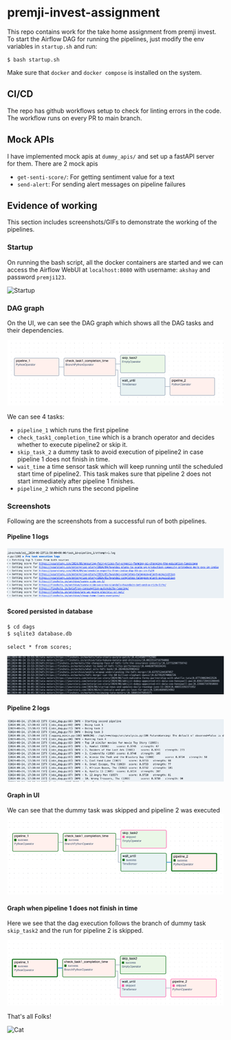 # premji-invest-assignment

This repo contains work for the take home assignment from premji invest. To start the Airflow DAG for running the pipelines, just modify the env variables in `startup.sh` and run:

```
$ bash startup.sh
```

Make sure that `docker` and `docker compose` is installed on the system.
## CI/CD

The repo has github workflows setup to check for linting errors in the code. The workflow runs on every PR to main branch.

## Mock APIs

I have implemented mock apis at `dummy_apis/` and set up a fastAPI server for them. There are 2 mock apis

* `get-senti-score/`: For getting sentiment value for a text
* `send-alert`: For sending alert messages on pipeline failures

## Evidence of working

This section includes screenshots/GIFs to demonstrate the working of the pipelines.

### Startup

On running the bash script, all the docker containers are started and we can access the Airflow WebUI at `localhost:8080` with username: `akshay` and password `premji123`.

![Startup](media/startup.gif)

### DAG graph

On the UI, we can see the DAG graph which shows all the DAG tasks and their dependencies.

![alt text](media/dag_graph.png)

We can see 4 tasks:

* `pipeline_1` which runs the first pipeline
* `check_task1_completion_time` which is a branch operator and decides whether to execute pipeline2 or skip it.
* `skip_task_2` a dummy task to avoid execution of pipeline2 in case pipeline 1 does not finish in time.
* `wait_time` a time sensor task which will keep running until the scheduled start time of pipeline2. This task makes sure that pipeline 2 does not start immediately after pipeline 1 finishes.
* `pipeline_2` which runs the second pipeline

### Screenshots

Following are the screenshots from a successful run of both pipelines.

#### Pipeline 1 logs

![alt text](media/p1_logs.png)

#### Scored persisted in database

```
$ cd dags
$ sqlite3 database.db
```

`select * from scores;`

![alt text](media/db_scores.png)

#### Pipeline 2 logs

![alt text](media/p2_logs.png)

#### Graph in UI

We can see that the dummy task was skipped and pipeline 2 was executed
![alt text](media/pass_graph.png)

#### Graph when pipeline 1 does not finish in time

Here we see that the dag execution follows the branch of dummy task `skip_task2` and the run for pipeline 2 is skipped.

![alt text](media/p2_skip.png)

That's all Folks!


![Cat](https://media.giphy.com/media/vFKqnCdLPNOKc/giphy.gif)
